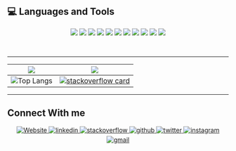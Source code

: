 ## 💻 Languages and Tools

<p align="center">
   <img src="https://img.shields.io/badge/c++%20-%2300599C.svg?&style=for-the-badge&logo=c%2B%2B&logoColor=white">
   <img src="https://img.shields.io/badge/python%20-%2314354C.svg?&style=for-the-badge&logo=python&logoColor=FFD43B">  
   <img src="https://img.shields.io/badge/javascript%20-%23323330.svg?&style=for-the-badge&logo=javascript&logoColor=%23F7DF1E">  
   <img src="https://img.shields.io/badge/flutter%20-%2300599C.svg?&style=for-the-badge&logo=flutter&logoColor=white">   
   <img src="https://img.shields.io/badge/html5%20-%23E34F26.svg?&style=for-the-badge&logo=html5&logoColor=white">   
   <img src="https://img.shields.io/badge/css3%20-%231572B6.svg?&style=for-the-badge&logo=css3&logoColor=white">   
   <img src="https://img.shields.io/badge/bootstrap%20-%23563D7C.svg?&style=for-the-badge&logo=bootstrap&logoColor=white">   
   <img src="https://img.shields.io/badge/mysql%20-%2300599C.svg?&style=for-the-badge&logo=mysql&logoColor=white">   
   <img src="https://img.shields.io/badge/mongodb%20-%2320232a.svg?&style=for-the-badge&logo=mongodb&logoColor=3FA037">   
   <img src="https://img.shields.io/badge/git%20-%23F05033.svg?&style=for-the-badge&logo=git&logoColor=white"/>  
   <img src="https://img.shields.io/badge/php%20-%23563D7C.svg?&style=for-the-badge&logo=php&logoColor=white"/>  
</p>
   
<br>

---

| ![](https://github-readme-stats.vercel.app/api?username=mohitkhedkar&count_private=true&show_icons=true)               | <img src="https://github-readme-streak-stats.herokuapp.com/?user=mohitkhedkar"/> |
| ---------------------------------------------------------------------------------------------------------------------- | -------------------------------------------------------------------------------- |
| ![Top Langs](https://github-readme-stats.vercel.app/api/top-langs/?username=mohitkhedkar&layout=compact&langs_count=8) | [![stackoverflow card](https://readme-components.vercel.app/api?component=stackoverflow&stackoverflowid=14565813)](https://stackoverflow.com/users/14565813/mohit-khedkar)|

---

 <!--
![visitors](https://visitor-badge.laobi.icu/badge?page_id=mohitkhedkar.visitor-badge)  ![GitHub stars](https://img.shields.io/github/stars/mohitkhedkar/mohitkhedkar?style=social)  
-->

## Connect With me

<div align="center">
 <a href="github.com/mohitkhedkar" target="_blank">
<img src=https://img.shields.io/badge/website-%2324292e.svg?&style=for-the-badge&logo=globe&logoColor=white alt=Website style="margin-bottom: 5px;" />
</a>
 <a href="https://www.linkedin.com/in/mohitkhedkar/" target="_blank">
<img src=https://img.shields.io/badge/linkedin-%231E77B5.svg?&style=for-the-badge&logo=linkedin&logoColor=white alt=linkedin style="margin-bottom: 5px;" />
</a>
 <a href="https://stackoverflow.com/users/14565813/mohit-khedkar" target="_blank">
<img src=https://img.shields.io/badge/stackoverflow-%23F28032.svg?&style=for-the-badge&logo=stackoverflow&logoColor=white alt=stackoverflow style="margin-bottom: 5px;" />
</a>
<a href="https://github.com/mohitkhedkar" target="_blank">
<img src=https://img.shields.io/badge/github-%2324292e.svg?&style=for-the-badge&logo=github&logoColor=white alt=github style="margin-bottom: 5px;" />
</a>
<a href="https://twitter.com/mohit_khedkar" target="_blank">
<img src=https://img.shields.io/badge/twitter-%2300acee.svg?&style=for-the-badge&logo=twitter&logoColor=white alt=twitter style="margin-bottom: 5px;" />
</a>

<a href="https://instagram.com/mohitkhedkar/" target="_blank">
<img src=https://img.shields.io/badge/instagram-%23E34F26.svg?&style=for-the-badge&logo=instagram&logoColor=white alt=instagram style="margin-bottom: 5px;" />
</a> 
 <a href="mailto:mohitkhedkar521@gmail.com" target="_blank">
<img src=https://img.shields.io/badge/gmail-%23000000.svg?&style=for-the-badge&logo=gmail&logoColor=white alt=gmail style="margin-bottom: 5px;" />
</a>
</div>
